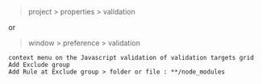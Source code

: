 > project > properties > validation

or

> window > preference > validation

```
context menu on the Javascript validation of validation targets grid
Add Exclude group
Add Rule at Exclude group > folder or file : **/node_modules
```

